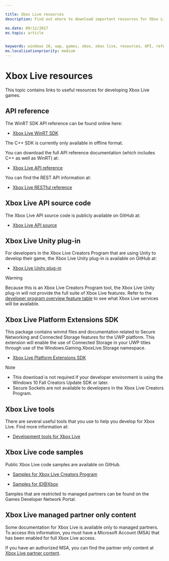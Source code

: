 ```yaml
---

title: Xbox Live resources
description: Find out where to download important resources for Xbox Live development.

ms.date: 09/12/2017
ms.topic: article


keywords: windows 10, uwp, games, xbox, xbox live, resources, API, reference
ms.localizationpriority: medium
---
```


# Xbox Live resources

This topic contains links to useful resources for developing Xbox Live games.

## API reference

The WinRT SDK API reference can be found online here:

* [Xbox Live WinRT SDK](https://docs.microsoft.com/en-us/dotnet/api/?view=xboxlive-dotnet-2017.11.20171204.01)

The C++ SDK is currently only available in offline format.

You can download the full API reference documentation (which includes C++ as well as WinRT) at:

* [Xbox Live API reference](https://aka.ms/xboxliveuwpdocs)

You can find the REST API information at:

* [Xbox Live RESTful reference](xbox-live-rest/atoc-xboxlivews-reference.md)


## Xbox Live API source code

The Xbox Live API source code is publicly available on GitHub at:

* [Xbox Live API source](https://github.com/Microsoft/xbox-live-api)

## Xbox Live Unity plug-in

For developers in the Xbox Live Creators Program that are using Unity to develop their game, the Xbox Live Unity plug-in is available on GitHub at:

* [Xbox Live Unity plug-in](https://github.com/Microsoft/xbox-live-unity-plugin)

> [!WARNING]
> Because this is an Xbox Live Creators Program tool, the Xbox Live Unity plug-in will not provide the full suite of Xbox Live features. Refer to the [developer program overview feature table](developer-program-overview.md#feature-table) to see what Xbox Live services will be available.

## Xbox Live Platform Extensions SDK

This package contains winmd files and documentation related to Secure Networking and Connected Storage features for the UWP platform. This extension will enable the use of Connected Storage in your UWP titles through use of the Windows.Gaming.XboxLive.Storage namespace.

* [Xbox Live Platform Extensions SDK](http://aka.ms/xblextsdk)

> [!NOTE]
> - This download is not required if your developer environment is using the Windows 10 Fall Creators Update SDK or later.
> - Secure Sockets are not available to developers in the Xbox Live Creators Program.

## Xbox Live tools

There are several useful tools that you use to help you develop for Xbox Live. Find more information at:

* [Development tools for Xbox Live](tools/tools.md)

## Xbox Live code samples

Public Xbox Live code samples are available on GitHub.

* [Samples for Xbox Live Creators Program](https://github.com/Microsoft/xbox-live-samples/tree/master/Samples/CreatorsSDK)

* [Samples for ID@Xbox](https://github.com/Microsoft/xbox-live-samples/tree/master/Samples/ID%40XboxSDK)

Samples that are restricted to managed partners can be found on the Games Developer Network Portal.

## Xbox Live managed partner only content

Some documentation for Xbox Live is available only to managed partners. To access this information, you must have a Microsoft Account (MSA) that has been enabled for full Xbox Live access.

If you have an authorized MSA, you can find the partner only content at [Xbox Live partner content](https://developer.microsoft.com/en-us/games/xbox/docs/xboxlive/xbox-live-partners/partner-content).
